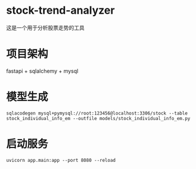# stock-trend-analyzer
这是一个用于分析股票走势的工具

# 项目架构
fastapi + sqlalchemy + mysql

# 模型生成
```shell
sqlacodegen mysql+pymysql://root:123456@localhost:3306/stock --table stock_individual_info_em --outfile models/stock_individual_info_em.py
```

# 启动服务
```shell
uvicorn app.main:app --port 8080 --reload
```